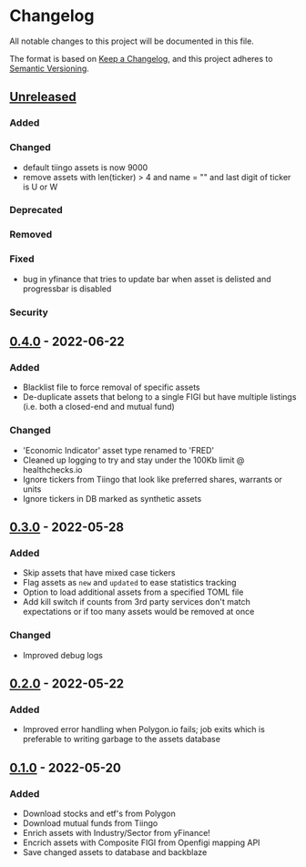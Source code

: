 # Changelog
All notable changes to this project will be documented in this file.

The format is based on [Keep a Changelog](https://keepachangelog.com/en/1.0.0/),
and this project adheres to [Semantic Versioning](https://semver.org/spec/v2.0.0.html).

## [Unreleased]
### Added

### Changed
- default tiingo assets is now 9000
- remove assets with len(ticker) > 4 and name = "" and last digit of ticker is U or W

### Deprecated

### Removed

### Fixed
- bug in yfinance that tries to update bar when asset is delisted and progressbar is disabled

### Security

## [0.4.0] - 2022-06-22
### Added
- Blacklist file to force removal of specific assets
- De-duplicate assets that belong to a single FIGI but have multiple listings (i.e. both a closed-end and mutual fund)

### Changed
- 'Economic Indicator' asset type renamed to 'FRED'
- Cleaned up logging to try and stay under the 100Kb limit @ healthchecks.io
- Ignore tickers from Tiingo that look like preferred shares, warrants or units
- Ignore tickers in DB marked as synthetic assets

## [0.3.0] - 2022-05-28
### Added
- Skip assets that have mixed case tickers
- Flag assets as `new` and `updated` to ease statistics tracking
- Option to load additional assets from a specified TOML file
- Add kill switch if counts from 3rd party services don't match expectations or if too many assets would be removed at once

### Changed
- Improved debug logs

## [0.2.0] - 2022-05-22
### Added
- Improved error handling when Polygon.io fails; job exits which is
  preferable to writing garbage to the assets database

## [0.1.0] - 2022-05-20
### Added
- Download stocks and etf's from Polygon
- Download mutual funds from Tiingo
- Enrich assets with Industry/Sector from yFinance!
- Encrich assets with Composite FIGI from Openfigi mapping API
- Save changed assets to database and backblaze

[Unreleased]: https://github.com/penny-vault/import-tickers/compare/v0.4.0...HEAD
[0.4.0]: https://github.com/penny-vault/import-tickers/compare/v0.3.0...v0.4.0
[0.3.0]: https://github.com/penny-vault/import-tickers/compare/v0.2.0...v0.3.0
[0.2.0]: https://github.com/penny-vault/import-tickers/compare/v0.1.0...v0.2.0
[0.1.0]: https://github.com/penny-vault/import-tickers/releases/tag/v0.0.1
